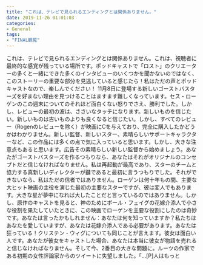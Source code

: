 ```yaml
---
title: "これは、テレビで見られるエンディングとは関係ありません。"
date: 2019-11-26 01:01:03
categories:
- General
tags:
- "FINAL観覧"
---
```


これは、テレビで見られるエンディングとは関係ありません。これは、視聴者に最終的な感覚が残っている場所です。ポッドキャストで「ロスト」のクリエーターの多くと一緒にできた多くのインタビューのいくつかを聞かないのではなく、このストーリーの重要な部分を見逃していると感じたら！私はただの声とポッドキャストなので、楽しんでください！ 11月8日に登場する新しいゴーストバスターズを好まない理由を見つけることはますます難しくなっています。セス・ローゲンのこの週末についてのそれほど面白くない怒りでさえ、勝利でした。しかし、レビューの最初の波は、ささいなタッチになります。新しいものを信じたい。新しいものは古いものよりも良くなると信じたい。しかし、すべてのレビュー（Rogenのレビューを除く）が映画にCを与えており、完全に購入したかどうかはわかりません。新しい監督、新しいスター、素晴らしいサポートキャラクターなど、この作品には多くの点で気に入っていると思います。しかし、大きな注意点もあると思います。広告その素晴らしい新しい監督から始めましょう。あなたがゴーストバスターズを作るつもりなら、あなたはそれがオリジナルのコンセプトだと信じなければなりません。私は再起動が最高であり、スターのチームと協力する真新しいディレクターが鍵であると最初に言うつもりでした。それができないなら、私はただの信者ではありません。ローゲンは何十年もの間、主要な大ヒット映画の主役を演じた最初の主要なスターですが、彼は変人でもあります。大きな星が夢中になれば大したことだと言っているのではありません。しかし、原作のキャストを見ると、神のためにポール・フェイグの花嫁介添人で小さな役割を果たしていたときに、この映画でローゲンを主要な役割にしたのは奇妙です。あなたは言ったかもしれません：あなたは何を知っていますか？私たちはあなたを愛していますが、あなたは花嫁介添人である必要があります。あなたは狂っている！クリステン・ウィグについても同じことが言えます。彼女は面白い人です。あなたが彼女をキャストした場合、あなたは本当に彼女が物語を売れると信じなければなりません。そして今、2番目の大きな問題に。ルーツの作家である初期の女性評論家からのツイートに失望しました。「…[P]人はもっと
